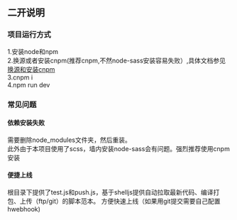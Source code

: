 ## 二开说明

### 项目运行方式
1.安装node和npm  
2.换源或者安装cnpm(推荐cnpm,不然node-sass安装容易失败）,具体文档参见[换源和安装cnpm](https://www.jianshu.com/p/0deb70e6f395)  
3.cnpm i  
4.npm run dev  
### 常见问题
#### 依赖安装失败
需要删除node_modules文件夹，然后重装。  
此外由于本项目使用了scss，墙内安装node-sass会有问题。强烈推荐使用cnpm安装
#### 便捷上线
根目录下提供了test.js和push.js，基于shelljs提供自动拉取最新代码、编译打包、上传（ftp/git）的脚本范本。
方便快速上线（如果用git提交需要自己配置hwebhook)
